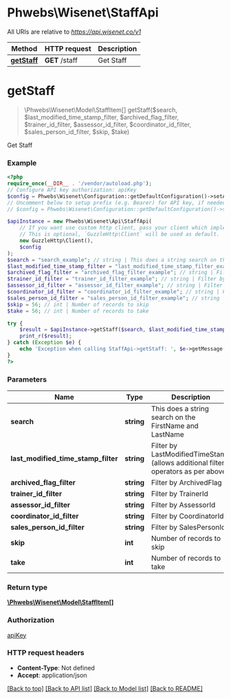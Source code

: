 # Phwebs\Wisenet\StaffApi

All URIs are relative to *https://api.wisenet.co/v1*

Method | HTTP request | Description
------------- | ------------- | -------------
[**getStaff**](StaffApi.md#getstaff) | **GET** /staff | Get Staff

# **getStaff**
> \Phwebs\Wisenet\Model\StaffItem[] getStaff($search, $last_modified_time_stamp_filter, $archived_flag_filter, $trainer_id_filter, $assessor_id_filter, $coordinator_id_filter, $sales_person_id_filter, $skip, $take)

Get Staff

### Example
```php
<?php
require_once(__DIR__ . '/vendor/autoload.php');
// Configure API key authorization: apiKey
$config = Phwebs\Wisenet\Configuration::getDefaultConfiguration()->setApiKey('x-api-key', 'YOUR_API_KEY');
// Uncomment below to setup prefix (e.g. Bearer) for API key, if needed
// $config = Phwebs\Wisenet\Configuration::getDefaultConfiguration()->setApiKeyPrefix('x-api-key', 'Bearer');

$apiInstance = new Phwebs\Wisenet\Api\StaffApi(
    // If you want use custom http client, pass your client which implements `GuzzleHttp\ClientInterface`.
    // This is optional, `GuzzleHttp\Client` will be used as default.
    new GuzzleHttp\Client(),
    $config
);
$search = "search_example"; // string | This does a string search on the FirstName and LastName
$last_modified_time_stamp_filter = "last_modified_time_stamp_filter_example"; // string | Filter by LastModifiedTimeStamp (allows additional filter operators as per above)
$archived_flag_filter = "archived_flag_filter_example"; // string | Filter by ArchivedFlag
$trainer_id_filter = "trainer_id_filter_example"; // string | Filter by TrainerId
$assessor_id_filter = "assessor_id_filter_example"; // string | Filter by AssessorId
$coordinator_id_filter = "coordinator_id_filter_example"; // string | Filter by CoordinatorId
$sales_person_id_filter = "sales_person_id_filter_example"; // string | Filter by SalesPersonId
$skip = 56; // int | Number of records to skip
$take = 56; // int | Number of records to take

try {
    $result = $apiInstance->getStaff($search, $last_modified_time_stamp_filter, $archived_flag_filter, $trainer_id_filter, $assessor_id_filter, $coordinator_id_filter, $sales_person_id_filter, $skip, $take);
    print_r($result);
} catch (Exception $e) {
    echo 'Exception when calling StaffApi->getStaff: ', $e->getMessage(), PHP_EOL;
}
?>
```

### Parameters

Name | Type | Description  | Notes
------------- | ------------- | ------------- | -------------
 **search** | **string**| This does a string search on the FirstName and LastName | [optional]
 **last_modified_time_stamp_filter** | **string**| Filter by LastModifiedTimeStamp (allows additional filter operators as per above) | [optional]
 **archived_flag_filter** | **string**| Filter by ArchivedFlag | [optional]
 **trainer_id_filter** | **string**| Filter by TrainerId | [optional]
 **assessor_id_filter** | **string**| Filter by AssessorId | [optional]
 **coordinator_id_filter** | **string**| Filter by CoordinatorId | [optional]
 **sales_person_id_filter** | **string**| Filter by SalesPersonId | [optional]
 **skip** | **int**| Number of records to skip | [optional]
 **take** | **int**| Number of records to take | [optional]

### Return type

[**\Phwebs\Wisenet\Model\StaffItem[]**](../Model/StaffItem.md)

### Authorization

[apiKey](../../README.md#apiKey)

### HTTP request headers

 - **Content-Type**: Not defined
 - **Accept**: application/json

[[Back to top]](#) [[Back to API list]](../../README.md#documentation-for-api-endpoints) [[Back to Model list]](../../README.md#documentation-for-models) [[Back to README]](../../README.md)

